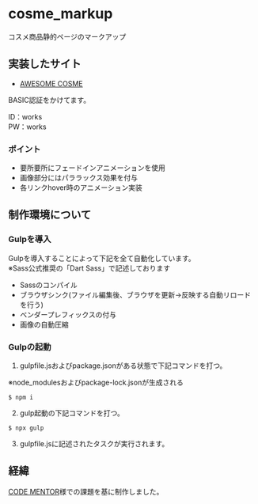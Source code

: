# cosme_markup
コスメ商品静的ページのマークアップ

## 実装したサイト
- [AWESOME COSME](https://works03.k-watanabe39.com/)

BASIC認証をかけてます。

ID：works<br>
PW：works

### ポイント
- 要所要所にフェードインアニメーションを使用
- 画像部分にはパララックス効果を付与
- 各リンクhover時のアニメーション実装

## 制作環境について
### Gulpを導入
Gulpを導入することによって下記を全て自動化しています。<br>
※Sass公式推奨の「Dart Sass」で記述しております
- Sassのコンパイル
- ブラウザシンク(ファイル編集後、ブラウザを更新→反映する自動リロードを行う)
- ベンダープレフィックスの付与
- 画像の自動圧縮
### Gulpの起動
1. gulpfile.jsおよびpackage.jsonがある状態で下記コマンドを打つ。

※node_modulesおよびpackage-lock.jsonが生成される
```
$ npm i
```
2. gulp起動の下記コマンドを打つ。
```
$ npx gulp
```
3. gulpfile.jsに記述されたタスクが実行されます。


## 経緯
[CODE MENTOR](https://codementor.arutega.jp/)様での課題を基に制作しました。
